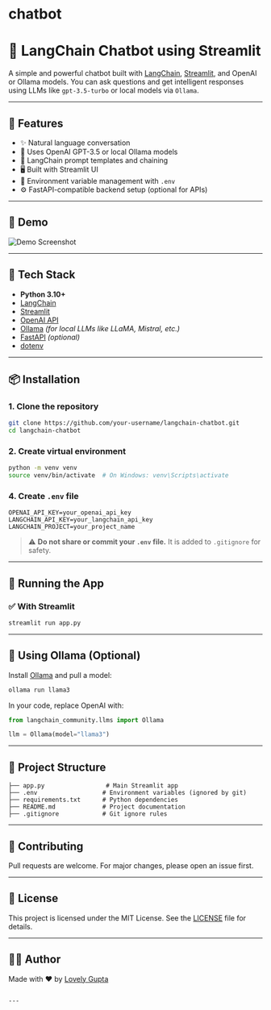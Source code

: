 # chatbot

# 💬 LangChain Chatbot using Streamlit

A simple and powerful chatbot built with [LangChain](https://www.langchain.com/), [Streamlit](https://streamlit.io/), and OpenAI or Ollama models. You can ask questions and get intelligent responses using LLMs like `gpt-3.5-turbo` or local models via `Ollama`.

---

## 🚀 Features

- ✨ Natural language conversation
- 🤖 Uses OpenAI GPT-3.5 or local Ollama models
- 🧠 LangChain prompt templates and chaining
- 🖥️ Built with Streamlit UI
- 🔐 Environment variable management with `.env`
- ⚙️ FastAPI-compatible backend setup (optional for APIs)

---

## 📸 Demo

![Demo Screenshot](screenshot.png)

---

## 🧱 Tech Stack

- **Python 3.10+**
- [LangChain](https://python.langchain.com/)
- [Streamlit](https://streamlit.io/)
- [OpenAI API](https://platform.openai.com/)
- [Ollama](https://ollama.com/) *(for local LLMs like LLaMA, Mistral, etc.)*
- [FastAPI](https://fastapi.tiangolo.com/) *(optional)*
- [dotenv](https://pypi.org/project/python-dotenv/)

---

## 📦 Installation

### 1. Clone the repository

```bash
git clone https://github.com/your-username/langchain-chatbot.git
cd langchain-chatbot
````

### 2. Create virtual environment

```bash
python -m venv venv
source venv/bin/activate  # On Windows: venv\Scripts\activate
```

### 4. Create `.env` file

```env
OPENAI_API_KEY=your_openai_api_key
LANGCHAIN_API_KEY=your_langchain_api_key
LANGCHAIN_PROJECT=your_project_name
```

> ⚠️ **Do not share or commit your `.env` file.** It is added to `.gitignore` for safety.

---

## 🧪 Running the App

### ✅ With Streamlit

```bash
streamlit run app.py
```

---

## 🧠 Using Ollama (Optional)

Install [Ollama](https://ollama.com/) and pull a model:

```bash
ollama run llama3
```

In your code, replace OpenAI with:

```python
from langchain_community.llms import Ollama

llm = Ollama(model="llama3")
```

---

## 📁 Project Structure

```
├── app.py                 # Main Streamlit app
├── .env                  # Environment variables (ignored by git)
├── requirements.txt      # Python dependencies
├── README.md             # Project documentation
├── .gitignore            # Git ignore rules
```

---

## 🤝 Contributing

Pull requests are welcome. For major changes, please open an issue first.

---

## 📄 License

This project is licensed under the MIT License. See the [LICENSE](LICENSE) file for details.

---

## 🙋‍♂️ Author

Made with ❤️ by [Lovely Gupta](mailto:lovelygupta016@example.com)

```

---

```

